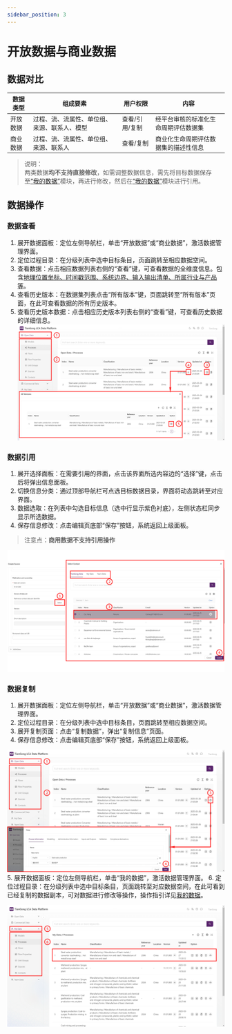 ```yaml
---
sidebar_position: 3
---
```


# 开放数据与商业数据

## 数据对比
| 数据类型   | 组成要素                                   | 用户权限       | 内容                                                                 |
|------------|--------------------------------------------|----------------|--------------------------------------------------------------------------|
| 开放数据   | 过程、流、流属性、单位组、来源、联系人、模型 | 查看/引用/复制     |经平台审核的标准化生命周期评估数据集 |
| 商业数据   | 过程、流、流属性、单位组、来源、联系人      | 查看/复制     | 商业化生命周期评估数据集的描述性信息|

>说明：  
两类数据**均不支持直接修改**，如需调整数据信息，需先将目标数据保存至[“我的数据”](./create-my-data.md)模块，再进行修改，然后在[“我的数据”](./create-my-data.md)模块进行引用。

## 数据操作

### 数据查看

1. 展开数据面板：定位左侧导航栏，单击“开放数据”或“商业数据”，激活数据管理界面。
2. 定位过程目录：在分级列表中选中目标条目，页面跳转至相应数据空间。
3. 查看数据：点击相应数据列表右侧的“查看”键，可查看数据的全维度信息。包含[地理位置坐标、时间戳范围、系统边界、输入输出清单、所属行业与产品等](https://www.carbonfootprint.network/docs/cifa-guidelines/lca-database-guideline/chapter-6-appendix#%E4%BA%A7%E5%93%81%E6%B5%81%E5%88%86%E7%B1%BB)。
4. 查看历史版本：在数据集列表点击“所有版本”键，页面跳转至“所有版本”页面，在此可查看数据的所有历史版本。
5. 查看历史版本数据：点击相应历史版本列表右侧的“查看”键，可查看历史数据的详细信息。
 ![](./img/open1.png)

### 数据引用

1. 展开选择面板：在需要引用的界面，点击该界面所选内容边的“选择”键，点击后将弹出信息面板。  
2. 切换信息分类：通过顶部导航栏可点选目标数据目录，界面将动态跳转至对应界面。  
3. 数据选取：在列表中勾选目标信息（选中行显示紫色衬底），左侧状态栏同步显示所选数据。   
4. 保存信息修改：点击编辑页底部“保存”按钮，系统返回上级面板。
>注意点：**商用数据不支持引用操作**

![](./img/choose.png)  

### 数据复制  

1. 展开数据面板：定位左侧导航栏，单击“开放数据”或“商业数据”，激活数据管理界面。
2. 定位过程目录：在分级列表中选中目标条目，页面跳转至相应数据空间。
3. 展开复制页面：点击“复制数据”，弹出“复制信息”页面。
4. 保存信息修改：点击编辑页底部“保存”按钮，系统返回上级面板。

![](./img/open2.png)
5. 展开数据面板：定位左侧导航栏，单击“我的数据”，激活数据管理界面。
6. 定位过程目录：在分级列表中选中目标条目，页面跳转至对应数据空间，在此可看到已经复制的数据副本，可对数据进行修改等操作，操作指引详见[我的数据](./create-my-data.md)。

![](./img/open3.png)
